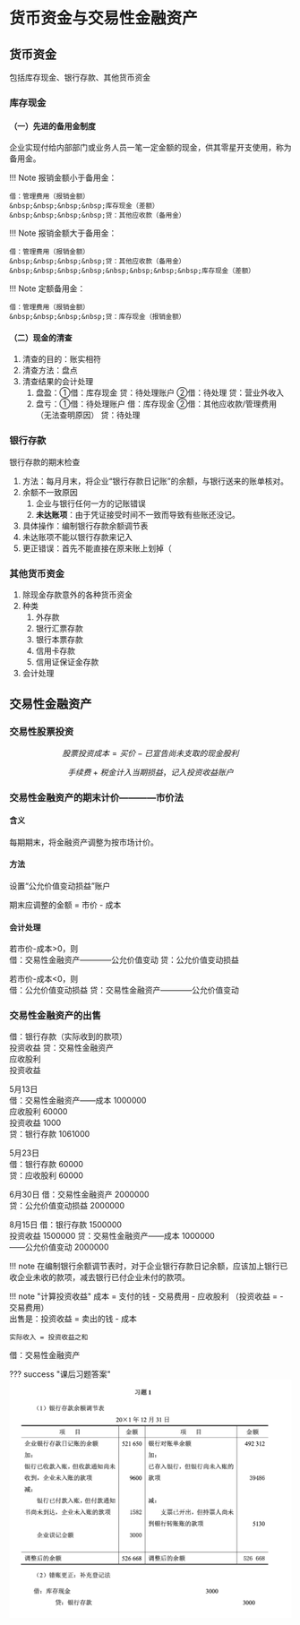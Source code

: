 # 货币资金与交易性金融资产

## 货币资金

包括库存现金、银行存款、其他货币资金

### 库存现金
#### （一）先进的备用金制度
企业实现付给内部部门或业务人员一笔一定金额的现金，供其零星开支使用，称为备用金。

!!! Note
    报销金额小于备用金：

    借：管理费用（报销金额）    
    &nbsp;&nbsp;&nbsp;&nbsp;库存现金（差额）    
    &nbsp;&nbsp;&nbsp;&nbsp;贷：其他应收款（备用金）    

!!! Note
    报销金额大于备用金：

    借：管理费用（报销金额）    
    &nbsp;&nbsp;&nbsp;&nbsp;贷：其他应收款（备用金）    
    &nbsp;&nbsp;&nbsp;&nbsp;&nbsp;&nbsp;&nbsp;&nbsp;库存现金（差额）    

!!! Note
    定额备用金：

    借：管理费用（报销金额）    
    &nbsp;&nbsp;&nbsp;&nbsp;贷：库存现金（报销金额）

#### （二）现金的清查

1. 清查的目的：账实相符
2. 清查方法：盘点
3. 清查结果的会计处理
    1. 盘盈：①借：库存现金 贷：待处理账户 ②借：待处理 贷：营业外收入
    2. 盘亏：①借：待处理账户 借：库存现金 ②借：其他应收款/管理费用（无法查明原因） 贷：待处理

### 银行存款
银行存款的期末检查

1. 方法：每月月末，将企业“银行存款日记账”的余额，与银行送来的账单核对。
2. 余额不一致原因
    1. 企业与银行任何一方的记账错误
    2. **未达账项**：由于凭证接受时间不一致而导致有些账还没记。
3. 具体操作：编制银行存款余额调节表
4. 未达账项不能以银行存款来记入
5. 更正错误：首先不能直接在原来账上划掉（

### 其他货币资金
1. 除现金存款意外的各种货币资金
2. 种类
    1. 外存款
    2. 银行汇票存款
    3. 银行本票存款
    4. 信用卡存款
    5. 信用证保证金存款
3. 会计处理

## 交易性金融资产

### 交易性股票投资
$$
股票投资成本 = 买价 - 已宣告尚未支取的现金股利
$$

$$
手续费 + 税金计入当期损益，记入投资收益账户
$$

### 交易性金融资产的期末计价————市价法

#### 含义
每期期末，将金融资产调整为按市场计价。

#### 方法
设置“公允价值变动损益”账户

期末应调整的金额 = 市价 - 成本

#### 会计处理
若市价-成本>0，则   
借：交易性金融资产————公允价值变动
贷：公允价值变动损益

若市价-成本<0，则   
借：公允价值变动损益
贷：交易性金融资产————公允价值变动


### 交易性金融资产的出售
借：银行存款（实际收到的款项）  
投资收益
贷：交易性金融资产  
应收股利    
投资收益


5月13日         
借：交易性金融资产——成本 1000000    
   应收股利 60000   
   投资收益 1000    
贷：银行存款 1061000    

5月23日     
借：银行存款 60000  
贷：应收股利 60000  

6月30日 
借：交易性金融资产 2000000  
贷：公允价值变动损益 2000000    

8月15日 
借：银行存款 1500000    
   投资收益 1500000 
贷：交易性金融资产——成本 1000000    
   ——公允价值变动 2000000   




!!! note
    在编制银行余额调节表时，对于企业银行存款日记余额，应该加上银行已收企业未收的款项，减去银行已付企业未付的款项。



!!! note "计算投资收益"
    成本 = 支付的钱 - 交易费用 - 应收股利 （投资收益 = - 交易费用）     
    出售是：投资收益 = 卖出的钱 - 成本      

    实际收入 = 投资收益之和

借：交易性金融资产

??? success "课后习题答案"
    ![alt text](mLn7jn9K@2x.png)